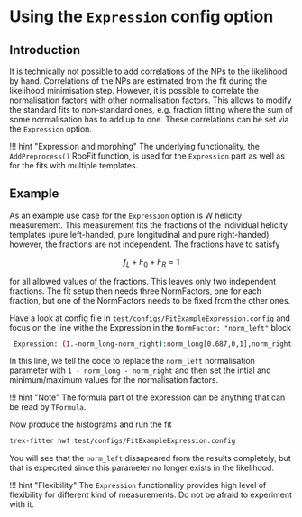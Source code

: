 # Using the `Expression` config option

## Introduction

It is technically not possible to add correlations of the NPs to the likelihood by hand. Correlations of the NPs are estimated from the fit during the likelihood minimisation step.
However, it is possible to correlate the normalisation factors with other normalisation factors.
This allows to modify the standard fits to non-standard ones, e.g. fraction fitting where the sum of some normalisation has to add up to one.
These correlations can be set via the `Expression` option.

!!! hint "Expression and morphing"
    The underlying functionality, the `AddPreprocess()` RooFit function, is used for the `Expression` part as well as for the fits with multiple templates.

## Example

As an example use case for the `Expression` option is W helicity measurement.
This measurement fits the fractions of the individual helicity templates (pure left-handed, pure longitudinal and pure right-handed), however, the fractions are not independent.
The fractions have to satisfy 

$$
f_{L} + F_{0} + F_{R} = 1
$$

for all allowed values of the fractions.
This leaves only two independent fractions.
The fit setup then needs three NormFactors, one for each fraction, but one of the NormFactors needs to be fixed from the other ones.

Have a look at config file in `test/configs/FitExampleExpression.config` and focus on the line withe the Expression in the `NormFactor: "norm_left"` block

```bash
 Expression: (1.-norm_long-norm_right):norm_long[0.687,0,1],norm_right[0.002,0,1]
```

In this line, we tell the code to replace the `norm_left` normalisation parameter with `1 - norm_long - norm_right` and then set the intial and minimum/maximum values for the normalisation factors.

!!! hint "Note"
    The formula part of the expression can be anything that can be read by `TFormula`.

Now produce the histograms and run the fit

```bash
trex-fitter hwf test/configs/FitExampleExpression.config
```

You will see that the `norm_left` dissapeared from the results completely, but that is expecrted since this parameter no longer exists in the likelihood.

!!! hint "Flexibility"
    The `Expression` functionality provides high level of flexibility for different kind of measurements. Do not be afraid to experiment with it.
